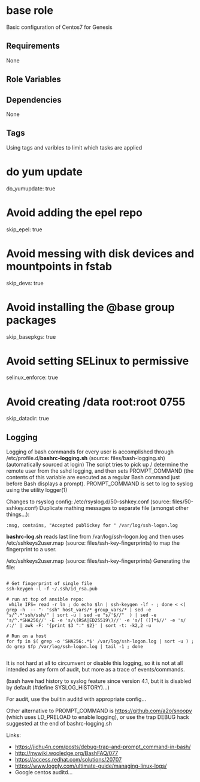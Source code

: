 base role
=========

Basic configuration of Centos7 for Genesis

Requirements
------------

None

Role Variables
--------------

Dependencies
------------

None

Tags
------------
Using tags and varibles to limit which tasks are applied

# do yum update
do_yumupdate: true

# Avoid adding the epel repo
skip_epel: true

# Avoid messing with disk devices and mountpoints in fstab
skip_devs: true

# Avoid installing the @base group packages
skip_basepkgs: true

# Avoid setting SELinux to permissive
selinux_enforce: true

# Avoid creating /data root:root 0755
skip_datadir: true

Logging
------------

Logging of bash commands for every user is accomplished through /etc/profile.d/**bashrc-logging.sh** (source: files/bash-logging.sh) (automatically sourced at login)
The script tries to pick up / determine the remote user from the sshd logging, and then sets PROMPT_COMMAND (the contents of this variable are executed as a regular Bash command just before Bash displays a prompt).
PROMPT_COMMAND is set to log to syslog using the utility logger(1)

Changes to rsyslog config:
/etc/rsyslog.d/50-sshkey.conf (source: files/50-sshkey.conf) Duplicate mathing messages to separate file (amongst other things...):
```
:msg, contains, "Accepted publickey for " /var/log/ssh-logon.log
```

**bashrc-log.sh** reads last line from /var/log/ssh-logon.log and then uses /etc/sshkeys2user.map (source: files/ssh-key-fingerprints) to map the fingerprint to a user.


/etc/sshkeys2user.map (source: files/ssh-key-fingerprints)
Generating the file:
```

# Get fingerprint of single file
ssh-keygen -l -f ~/.ssh/id_rsa.pub

# run at top of ansible repo:
 while IFS= read -r ln ; do echo $ln | ssh-keygen -lf - ; done < <( grep -h  -- "- 'ssh" host_vars/* group_vars/* | sed -e "s/^.*'ssh/ssh/" | sort -u | sed -e "s/'$//"  ) | sed -e 's/^.*SHA256//' -E -e 's/\(RSA|ED25519\)//' -e 's/[ ()]*$//' -e 's/ /:/' | awk -F: '{print $3 ":" $2}' | sort -t: -k2,2 -u

# Run on a host
for fp in $( grep -o 'SHA256:.*$' /var/log/ssh-logon.log | sort -u ) ; do grep $fp /var/log/ssh-logon.log | tail -1 ; done


```


It is not hard at all to circumvent or disable this logging, so it is not at all intended as any form of audit, but more as a trace of events/commands.


(bash have had history to syslog feature since version 4.1, but it is disabled by default (#define SYSLOG_HISTORY)...)

For audit, use the builtin auditd with appropriate config...

Other alternative to PROMPT_COMMAND is https://github.com/a2o/snoopy (which uses LD_PRELOAD to enable logging), or use the trap DEBUG hack suggested at the end of bashrc-logging.sh

Links:
* https://jichu4n.com/posts/debug-trap-and-prompt_command-in-bash/
* http://mywiki.wooledge.org/BashFAQ/077
* https://access.redhat.com/solutions/20707
* https://www.loggly.com/ultimate-guide/managing-linux-logs/
* Google centos auditd...
